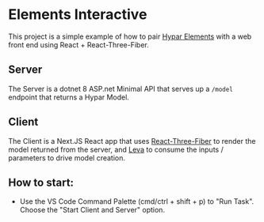 # Elements Interactive

This project is a simple example of how to pair [Hypar Elements](https://github.com/hypar-io/Elements) with a web front end using React + React-Three-Fiber.

## Server
The Server is a dotnet 8 ASP.net Minimal API that serves up a `/model` endpoint that returns a Hypar Model.

## Client
The Client is a Next.JS React app that uses [React-Three-Fiber](https://docs.pmnd.rs/react-three-fiber/getting-started/introduction) to render the model returned from the server, and [Leva](https://github.com/pmndrs/leva) to consume the inputs / parameters to drive model creation.

## How to start:

- Use the VS Code Command Palette (cmd/ctrl + shift + p) to "Run Task". Choose the "Start Client and Server" option.